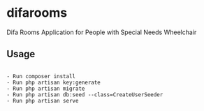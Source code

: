 # difarooms
Difa Rooms Application for People with Special Needs Wheelchair

## Usage

```terminal

- Run composer install 
- Run php artisan key:generate
- Run php artisan migrate
- Run php artisan db:seed --class=CreateUserSeeder
- Run php artisan serve

```

